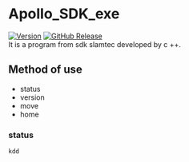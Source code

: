 # Apollo_SDK_exe
[![Version](https://badge.fury.io/gh/tterb%2FHyde.svg)](https://badge.fury.io/gh/tterb%2FHyde)
[![GitHub Release](https://img.shields.io/github/release/tterb/PlayMusic.svg?style=flat)]()  
It is a program from sdk slamtec developed by c ++.


## Method of use
* status
* version
* move
* home

### status
   
```
kdd
```
